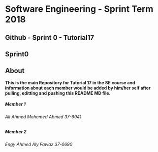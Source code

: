# **Software Engineering - Sprint Term 2018**
## Github - Sprint 0 - Tutorial17



## Sprint0

## About
   **This is the main Repository for Tutorial 17 in the SE course and information about each member would be added by him/her self after pulling, editting and pushing this README MD file.**


##### Member 1
###### Ali Ahmed Mohamed Ahmed 37-6941

##### Member 2
###### Engy Ahmed Aly Fawaz 37-0690





